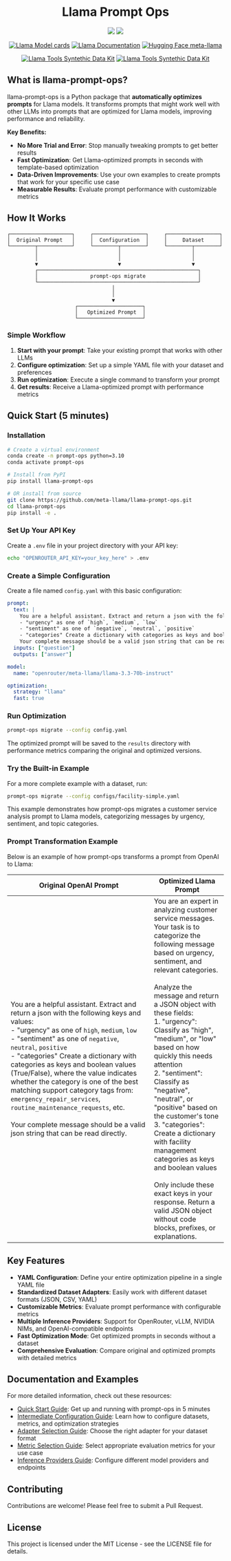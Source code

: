 <h1 align="center"> Llama Prompt Ops </h1>

<p align="center">
	<a href="https://llama.developer.meta.com/?utm_source=llama-prompt-ops&utm_medium=readme&utm_campaign=main"><img src="https://img.shields.io/badge/Llama_API-Join_Waitlist-brightgreen?logo=meta" /></a>
	<a href="https://llama.developer.meta.com/docs?utm_source=llama-prompt-ops&utm_medium=readme&utm_campaign=main"><img src="https://img.shields.io/badge/Llama_API-Documentation-4BA9FE?logo=meta" /></a>
	
</p>
<p align="center">
	<a href="https://github.com/meta-llama/llama-models/blob/main/models/?utm_source=llama-prompt-ops&utm_medium=readme&utm_campaign=main"><img alt="Llama Model cards" src="https://img.shields.io/badge/Llama_OSS-Model_cards-green?logo=meta" /></a>
	<a href="https://www.llama.com/docs/overview/?utm_source=llama-prompt-ops&utm_medium=readme&utm_campaign=main"><img alt="Llama Documentation" src="https://img.shields.io/badge/Llama_OSS-Documentation-4BA9FE?logo=meta" /></a>
	<a href="https://huggingface.co/meta-llama"><img alt="Hugging Face meta-llama" src="https://img.shields.io/badge/Hugging_Face-meta--llama-yellow?logo=huggingface" /></a>
	
</p>
<p align="center">
	<a href="https://github.com/meta-llama/synthetic-data-kit"><img alt="Llama Tools Syntethic Data Kit" src="https://img.shields.io/badge/Llama_Tools-synthetic--data--kit-orange?logo=meta" /></a>
	<a href="https://github.com/meta-llama/llama-prompt-ops"><img alt="Llama Tools Syntethic Data Kit" src="https://img.shields.io/badge/Llama_Tools-llama--prompt--ops-orange?logo=meta" /></a>
</p>

## What is llama-prompt-ops?

llama-prompt-ops is a Python package that **automatically optimizes prompts** for Llama models. It transforms prompts that might work well with other LLMs into prompts that are optimized for Llama models, improving performance and reliability.

**Key Benefits:**
- **No More Trial and Error**: Stop manually tweaking prompts to get better results
- **Fast Optimization**: Get Llama-optimized prompts in seconds with template-based optimization
- **Data-Driven Improvements**: Use your own examples to create prompts that work for your specific use case
- **Measurable Results**: Evaluate prompt performance with customizable metrics



## How It Works

```
┌────────────────────┐     ┌─────────────────┐     ┌─────────────────┐
│  Original Prompt   │     │  Configuration  │     │     Dataset     │
└────────┬───────────┘     └────────┬────────┘     └────────┬────────┘
         │                          │                       │
         │                          │                       │
         ▼                          ▼                       ▼
         ┌────────────────────────────────────────────────────┐
         │                 prompt-ops migrate                 │
         └────────────────────────────────────────────────────┘
                                  │
                                  │
                                  ▼
                      ┌─────────────────────┐
                      │   Optimized Prompt  │
                      └─────────────────────┘
```

### Simple Workflow

1. **Start with your prompt**: Take your existing prompt that works with other LLMs
2. **Configure optimization**: Set up a simple YAML file with your dataset and preferences
3. **Run optimization**: Execute a single command to transform your prompt
4. **Get results**: Receive a Llama-optimized prompt with performance metrics


## Quick Start (5 minutes)

### Installation

```bash
# Create a virtual environment
conda create -n prompt-ops python=3.10
conda activate prompt-ops

# Install from PyPI
pip install llama-prompt-ops

# OR install from source
git clone https://github.com/meta-llama/llama-prompt-ops.git
cd llama-prompt-ops
pip install -e .
```

### Set Up Your API Key

Create a `.env` file in your project directory with your API key:

```bash
echo "OPENROUTER_API_KEY=your_key_here" > .env
```

### Create a Simple Configuration

Create a file named `config.yaml` with this basic configuration:

```yaml
prompt:
  text: |
    You are a helpful assistant. Extract and return a json with the following keys and values:
    - "urgency" as one of `high`, `medium`, `low`
    - "sentiment" as one of `negative`, `neutral`, `positive`
    - "categories" Create a dictionary with categories as keys and boolean values (True/False)
    Your complete message should be a valid json string that can be read directly.
  inputs: ["question"]
  outputs: ["answer"]

model:
  name: "openrouter/meta-llama/llama-3.3-70b-instruct"

optimization:
  strategy: "llama"
  fast: true
```

### Run Optimization

```bash
prompt-ops migrate --config config.yaml
```

The optimized prompt will be saved to the `results` directory with performance metrics comparing the original and optimized versions.

### Try the Built-in Example

For a more complete example with a dataset, run:

```bash
prompt-ops migrate --config configs/facility-simple.yaml
```

This example demonstrates how prompt-ops migrates a customer service analysis prompt to Llama models, categorizing messages by urgency, sentiment, and topic categories.

### Prompt Transformation Example

Below is an example of how prompt-ops transforms a prompt from OpenAI to Llama:

| Original OpenAI Prompt                                                                                                                                                                                                                                                                                                                                                                                                                                                                                                                                                 | Optimized Llama Prompt                                                                                                                                                                                                                                                                                                                                                                                                                                                                                                                                                                                                                                                              |
| ---------------------------------------------------------------------------------------------------------------------------------------------------------------------------------------------------------------------------------------------------------------------------------------------------------------------------------------------------------------------------------------------------------------------------------------------------------------------------------------------------------------------------------------------------------------------- | ----------------------------------------------------------------------------------------------------------------------------------------------------------------------------------------------------------------------------------------------------------------------------------------------------------------------------------------------------------------------------------------------------------------------------------------------------------------------------------------------------------------------------------------------------------------------------------------------------------------------------------------------------------------------------------- |
| You are a helpful assistant. Extract and return a json with the following keys and values:<br>- "urgency" as one of `high`, `medium`, `low`<br>- "sentiment" as one of `negative`, `neutral`, `positive`<br>- "categories" Create a dictionary with categories as keys and boolean values (True/False), where the value indicates whether the category is one of the best matching support category tags from: `emergency_repair_services`, `routine_maintenance_requests`, etc.<br><br>Your complete message should be a valid json string that can be read directly. | You are an expert in analyzing customer service messages. Your task is to categorize the following message based on urgency, sentiment, and relevant categories.<br><br>Analyze the message and return a JSON object with these fields:<br>1. "urgency": Classify as "high", "medium", or "low" based on how quickly this needs attention<br>2. "sentiment": Classify as "negative", "neutral", or "positive" based on the customer's tone<br>3. "categories": Create a dictionary with facility management categories as keys and boolean values<br><br>Only include these exact keys in your response. Return a valid JSON object without code blocks, prefixes, or explanations. |

## Key Features

- **YAML Configuration**: Define your entire optimization pipeline in a single YAML file
- **Standardized Dataset Adapters**: Easily work with different dataset formats (JSON, CSV, YAML)
- **Customizable Metrics**: Evaluate prompt performance with configurable metrics
- **Multiple Inference Providers**: Support for OpenRouter, vLLM, NVIDIA NIMs, and OpenAI-compatible endpoints
- **Fast Optimization Mode**: Get optimized prompts in seconds without a dataset
- **Comprehensive Evaluation**: Compare original and optimized prompts with detailed metrics

## Documentation and Examples

For more detailed information, check out these resources:

- [Quick Start Guide](docs/basic/readme.md): Get up and running with prompt-ops in 5 minutes
- [Intermediate Configuration Guide](docs/intermediate/readme.md): Learn how to configure datasets, metrics, and optimization strategies
- [Adapter Selection Guide](docs/adapter_selection_guide.md): Choose the right adapter for your dataset format
- [Metric Selection Guide](docs/metric_selection_guide.md): Select appropriate evaluation metrics for your use case
- [Inference Providers Guide](docs/inference_providers.md): Configure different model providers and endpoints

## Contributing

Contributions are welcome! Please feel free to submit a Pull Request.

## License

This project is licensed under the MIT License - see the LICENSE file for details.
